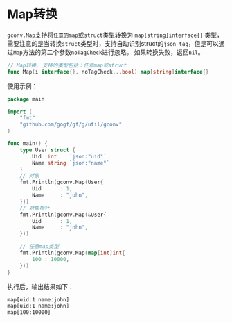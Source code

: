 # Map转换

`gconv.Map`支持将`任意的map`或`struct`类型转换为 `map[string]interface{}` 类型，需要注意的是当转换`struct`类型时，支持自动识别struct的`json tag`，但是可以通过`Map`方法的第二个参数`noTagCheck`进行忽略。
如果转换失败，返回`nil`。

```go
// Map转换, 支持的类型包括：任意map或struct
func Map(i interface{}, noTagCheck...bool) map[string]interface{}
```

使用示例：
```go
package main

import (
    "fmt"
    "github.com/gogf/gf/g/util/gconv"
)

func main() {
    type User struct {
        Uid  int    `json:"uid"`
        Name string `json:"name"`
    }
    // 对象
    fmt.Println(gconv.Map(User{
        Uid      : 1,
        Name     : "john",
    }))
    // 对象指针
    fmt.Println(gconv.Map(&User{
        Uid      : 1,
        Name     : "john",
    }))

    // 任意map类型
    fmt.Println(gconv.Map(map[int]int{
        100 : 10000,
    }))
}
```
执行后，输出结果如下：
```html
map[uid:1 name:john]
map[uid:1 name:john]
map[100:10000]
```
